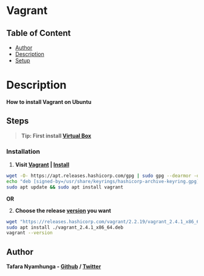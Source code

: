 # Vagrant

## Table of Content
- [Author](#author)
- [Description](#description)
- [Setup](#steps)

# Description

**How to install Vagrant on Ubuntu**

## Steps

> **Tip: First install [Virtual Box](../virtualbox/README.md)**

### Installation

1. **Visit [Vagrant](https://developer.hashicorp.com/vagrant) | [Install](https://developer.hashicorp.com/vagrant/install)**

```bash
wget -O- https://apt.releases.hashicorp.com/gpg | sudo gpg --dearmor -o /usr/share/keyrings/hashicorp-archive-keyring.gpg
echo "deb [signed-by=/usr/share/keyrings/hashicorp-archive-keyring.gpg] https://apt.releases.hashicorp.com $(lsb_release -cs) main" | sudo tee /etc/apt/sources.list.d/hashicorp.list
sudo apt update && sudo apt install vagrant
```

**OR**

2. **Choose the release [version](https://releases.hashicorp.com/vagrant/) you want**

```bash
wget "https://releases.hashicorp.com/vagrant/2.2.19/vagrant_2.4.1_x86_64.deb"
sudo apt install ./vagrant_2.4.1_x86_64.deb
vagrant --version
```

## Author

**Tafara Nyamhunga  - [Github](https://github.com/tafara-n) / [Twitter](https://twitter.com/tafaranyamhunga)**
